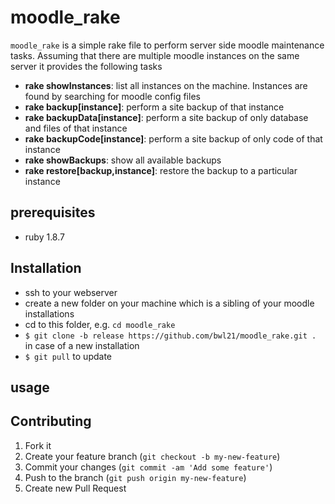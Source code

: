 # moodle_rake

`moodle_rake` is a simple rake file to perform server side moodle
maintenance tasks. Assuming that there are multiple moodle instances on
the same server it provides the following tasks

-   **rake showInstances**: list all instances on the machine. Instances
    are found by searching for moodle config files
-   **rake backup[instance]**: perform a site backup of that instance
-   **rake backupData[instance]**: perform a site backup of only database and files of that instance
-   **rake backupCode[instance]**: perform a site backup of only code of that instance
-   **rake showBackups**: show all available backups
-   **rake restore[backup,instance]**: restore the backup to a
    particular instance

## prerequisites

-   ruby 1.8.7

## Installation

-   ssh to your webserver
-   create a new folder on your machine which is a sibling of your
    moodle installations
-   cd to this folder, e.g. `cd moodle_rake`
-   `$ git clone -b release https://github.com/bwl21/moodle_rake.git .`
    in case of a new installation
-   `$ git pull` to update

## usage

## Contributing

1.  Fork it
2.  Create your feature branch (`git checkout -b my-new-feature`)
3.  Commit your changes (`git commit -am 'Add some feature'`)
4.  Push to the branch (`git push origin my-new-feature`)
5.  Create new Pull Request

